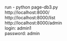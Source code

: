 run - python page-db3.py <br />
http://localhost:8000/ <br />
http://localhost:8000/list<br />
http://localhost:8000/admin<br />
login: admin1<br />
password: admin<br />
